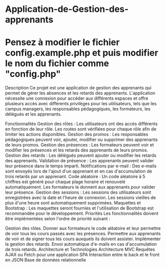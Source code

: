# Application-de-Gestion-des-apprenants
# Pensez à modifier le fichier config.example.php et puis modifier le nom du fichier comme "config.php" 

 
Description
Ce projet est une application de gestion des apprenants qui permet de gérer les absences et les retards des apprenants. L'application nécessite une connexion pour accéder aux différents espaces et offre plusieurs accès avec différents privilèges pour les utilisateurs, tels que les campus managers, les responsables pédagogiques, les formateurs, les délégués et les apprenants.

Fonctionnalités
Gestion des rôles : Les utilisateurs ont des accès différents en fonction de leur rôle. Les routes sont vérifiées pour chaque rôle afin de limiter les actions disponibles.
Gestion des promos : Les responsables pédagogiques peuvent voir, ajouter, modifier ou supprimer des apprenants de leurs promos.
Gestion des présences : Les formateurs peuvent voir et modifier les présences et les retards des apprenants de leurs promos.
Gestion des retards : Les délégués peuvent ajouter ou modifier les retards des apprenants.
Validation de présence : Les apprenants peuvent valider leur présence dans le temps imparti.
Notifications par e-mail : Des e-mails sont envoyés lors de l'ajout d'un apprenant et en cas d'accumulation de trois retards par un apprenant.
Code aléatoire : Un code aléatoire à 5 chiffres est généré pour chaque plage horaire et renouvelé automatiquement. Les formateurs le donnent aux apprenants pour valider leur présence.
Gestion des sessions : Les sessions des utilisateurs sont enregistrées avec la date et l'heure de connexion. Les sessions vieilles de plus d'une heure sont automatiquement supprimées.
Maquettes et Bootstrap : Les maquettes seront fournies et l'utilisation de Bootstrap est recommandée pour le développement.
Priorités
Les fonctionnalités doivent être implémentées selon l'ordre de priorité suivant :

Gestion des rôles.
Donner aux formateurs le code aléatoire et leur permettre de voir tous les cours passés avec les présences.
Permettre aux apprenants de voir et de signer tous les cours auxquels ils doivent assister.
Implémenter la gestion des retards.
Envoi automatique d'e-mails en cas d'accumulation de trois retards.
Architecture et Technologies
Architecture MVC
Requêtes AJAX ou Fetch pour une application SPA
Interaction entre le back et le front en JSON
Base de données relationnelle

